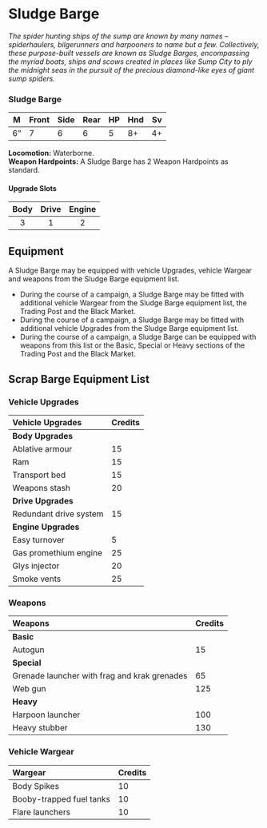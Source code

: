# Sludge Barge

_The spider hunting ships of the sump are known by many names – spiderhaulers, bilgerunners and harpooners to name but a few. Collectively, these purpose-built vessels are known as Sludge Barges, encompassing the myriad boats, ships and scows created in places like Sump City to ply the midnight seas in the pursuit of the precious diamond-like eyes of giant sump spiders._

<VehicleCard cost="165">

### Sludge Barge

<div class="stats">

| M   | Front | Side | Rear | HP  | Hnd | Sv  |
| --- | ----- | ---- | ---- | --- | --- | --- |
| 6”  | 7     | 6    | 6    | 5   | 8+  | 4+  |

</div>

**Locomotion:** Waterborne.  
**Weapon Hardpoints:** A Sludge Barge has 2 Weapon Hardpoints as standard.

#### Upgrade Slots

| Body | Drive | Engine |
| :--: | :---: | :----: |
|  3   |   1   |   2    |

</VehicleCard>

## Equipment

A Sludge Barge may be equipped with vehicle Upgrades, vehicle Wargear and weapons from the Sludge Barge
equipment list.

- During the course of a campaign, a Sludge Barge may be fitted with additional vehicle Wargear from the Sludge Barge equipment list, the Trading Post and the Black Market.
- During the course of a campaign, a Sludge Barge may be fitted with additional vehicle Upgrades from the Sludge Barge equipment list.
- During the course of a campaign, a Sludge Barge can be equipped with weapons from this list or the Basic, Special or Heavy sections of the Trading Post and the Black Market.

## Scrap Barge Equipment List

### Vehicle Upgrades

| Vehicle Upgrades       | Credits |
| :--------------------- | ------- |
| **Body Upgrades**      |
| Ablative armour        | 15      |
| Ram                    | 15      |
| Transport bed          | 15      |
| Weapons stash          | 20      |
| **Drive Upgrades**     |
| Redundant drive system | 15      |
| **Engine Upgrades**    |
| Easy turnover          | 5       |
| Gas promethium engine  | 25      |
| Glys injector          | 20      |
| Smoke vents            | 25      |

### Weapons

| Weapons                                      | Credits |
| :------------------------------------------- | ------- |
| **Basic**                                    |
| Autogun                                      | 15      |
| **Special**                                  |
| Grenade launcher with frag and krak grenades | 65      |
| Web gun                                      | 125     |
| **Heavy**                                    |
| Harpoon launcher                             | 100     |
| Heavy stubber                                | 130     |

### Vehicle Wargear

| Wargear                  | Credits |
| :----------------------- | ------- |
| Body Spikes              | 10      |
| Booby-trapped fuel tanks | 10      |
| Flare launchers          | 10      |
